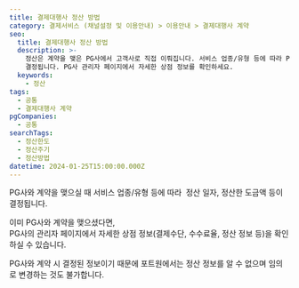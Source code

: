 ```yaml
---
title: 결제대행사 정산 방법
category: 결제서비스 (채널설정 및 이용안내) > 이용안내 > 결제대행사 계약
seo:
  title: 결제대행사 정산 방법
  description: >-
    정산은 계약을 맺은 PG사에서 고객사로 직접 이뤄집니다. 서비스 업종/유형 등에 따라 PG사와 계약 시 정산 일자, 정산한도금액 등이
    결정됩니다. PG사 관리자 페이지에서 자세한 상점 정보를 확인하세요.
  keywords:
    - 정산
tags:
  - 공통
  - 결제대행사 계약
pgCompanies:
  - 공통
searchTags:
  - 정산한도
  - 정산주기
  - 정산방법
datetime: 2024-01-25T15:00:00.000Z
---
```


<Callout content="정산은 계약을 맺으신 PG사에서 고객사로 직접 이뤄집니다." title="" />

PG사와 계약을 맺으실 때 서비스 업종/유형 등에 따라  정산 일자, 정산한 도금액 등이 결정됩니다.

이미 PG사와 계약을 맺으셨다면, \
PG사의 관리자 페이지에서 자세한 상점 정보(결제수단, 수수료율, 정산 정보 등)을 확인하실 수 있습니다.

PG사와 계약 시 결정된 정보이기 때문에 포트원에서는 정산 정보를 알 수 없으며 임의로 변경하는 것도 불가합니다.
